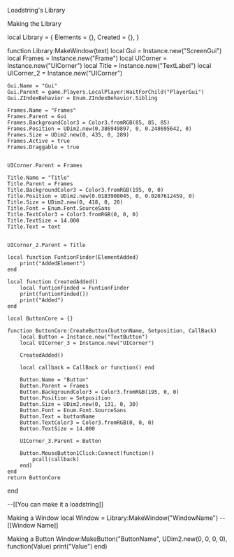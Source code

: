 Loadstring's Library

Making the Library

local Library = {
	Elements = {},
	Created = {},
}

function Library:MakeWindow(text)
	local Gui = Instance.new("ScreenGui")
	local Frames = Instance.new("Frame")
	local UICorner = Instance.new("UICorner")
	local Title = Instance.new("TextLabel")
	local UICorner_2 = Instance.new("UICorner")
	
	Gui.Name = "Gui"
	Gui.Parent = game.Players.LocalPlayer:WaitForChild("PlayerGui")
	Gui.ZIndexBehavior = Enum.ZIndexBehavior.Sibling

	Frames.Name = "Frames"
	Frames.Parent = Gui
	Frames.BackgroundColor3 = Color3.fromRGB(85, 85, 85)
	Frames.Position = UDim2.new(0.386949897, 0, 0.248695642, 0)
	Frames.Size = UDim2.new(0, 435, 0, 289)
	Frames.Active = true
	Frames.Draggable = true


	UICorner.Parent = Frames

	Title.Name = "Title"
	Title.Parent = Frames
	Title.BackgroundColor3 = Color3.fromRGB(195, 0, 0)
	Title.Position = UDim2.new(0.0183908045, 0, 0.0207612459, 0)
	Title.Size = UDim2.new(0, 418, 0, 20)
	Title.Font = Enum.Font.SourceSans
	Title.TextColor3 = Color3.fromRGB(0, 0, 0)
	Title.TextSize = 14.000
	Title.Text = text


	UICorner_2.Parent = Title
	
	local function FuntionFinder(ElementAdded)
		print("AddedElement")
	end
	
	local function CreatedAdded()
		local funtionFinded = FuntionFinder
		print(funtionFinded())
		print("Added")
	end
	
	local ButtonCore = {}
	
	function ButtonCore:CreateButton(buttonName, Setposition, CallBack)
		local Button = Instance.new("TextButton")
		local UICorner_3 = Instance.new("UICorner")
		
		CreatedAdded()
		
		local callback = CallBack or function() end
		
		Button.Name = "Button"
		Button.Parent = Frames
		Button.BackgroundColor3 = Color3.fromRGB(195, 0, 0)
		Button.Position = Setposition
		Button.Size = UDim2.new(0, 131, 0, 30)
		Button.Font = Enum.Font.SourceSans
		Button.Text = buttonName
		Button.TextColor3 = Color3.fromRGB(0, 0, 0)
		Button.TextSize = 14.000

		UICorner_3.Parent = Button
		
		Button.MouseButton1Click:Connect(function()
			pcall(callback)
		end)
	end
	return ButtonCore
end

--[[You can make it a loadstring]]

Making a Window
local Window = Library:MakeWindow("WindowName")
--[[Window Name]]

Making a Button
Window:MakeButton("ButtonName", UDim2.new(0, 0, 0, 0), function(Value)
    print("Value")
end)
